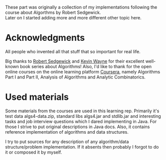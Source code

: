 These part was originally a collection of my implementations following the course about Algorthms by Robert Sedgewick.  
Later on I started adding more and more different other topic here.

Acknowledgments
===============

All people who invented all that stuff that so important for real life.

Big thanks to [Robert Sedgewick](http://en.wikipedia.org/wiki/Robert_Sedgewick_\(computer_scientist\)) and
[Kevin Wayne](http://www.cs.princeton.edu/~wayne/contact/) for their excellent well-known book series about Algorithms!
Also, I'd like to thank for the open online courses on the online learning platform [Coursera](http://coursera.org),
namely Algorithms Part I and Part II, Analysis of Algorithms and Analytic Combinatorics.


Used materials
==============

Some materials from the courses are used in this learning rep. Primarily it's test data algs4-data.zip, standard
libs algs4.jar and stdlib.jar and interesting tasks and job interview questions which I dared implementing in Java.
For those I strive to put original descriptions in Java docs.
Also, it contains reference implementation of algorithms and data structures.

I try to put sources for any description of any algorithm/data structure/problem implementation. If it absents then
probably I forgot to do it or composed it by myself.
